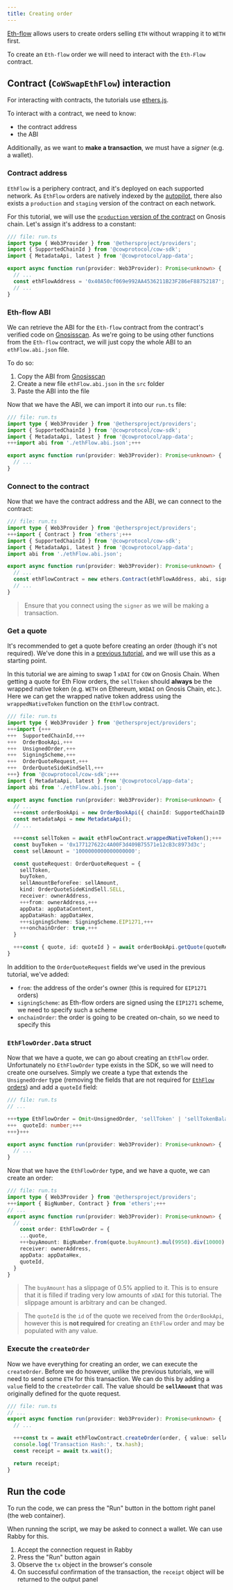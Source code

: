 ```yaml
---
title: Creating order
---
```


[Eth-flow](https://docs.cow.fi/cow-protocol/reference/contracts/periphery/eth-flow) allows users to create orders selling `ETH` without wrapping it to `WETH` first.

To create an `Eth-flow` order we will need to interact with the `Eth-Flow` contract.

## Contract (`CoWSwapEthFlow`) interaction

For interacting with contracts, the tutorials use [ethers.js](https://docs.ethers.io/v5/).

To interact with a contract, we need to know:

- the contract address
- the ABI

Additionally, as we want to **make a transaction**, we must have a _signer_ (e.g. a wallet).

### Contract address

`EthFlow` is a periphery contract, and it's deployed on each supported network. As `EthFlow` orders are natively indexed by the [autopilot](https://docs.cow.fi/cow-protocol/tutorials/arbitrate/autopilot), there also exists a `production` and `staging` version of the contract on each network.

For this tutorial, we will use the [`production` version of the contract](https://gnosisscan.io/address/0x40A50cf069e992AA4536211B23F286eF88752187) on Gnosis chain. Let's assign it's address to a constant:

```typescript
/// file: run.ts
import type { Web3Provider } from '@ethersproject/providers';
import { SupportedChainId } from '@cowprotocol/cow-sdk';
import { MetadataApi, latest } from '@cowprotocol/app-data';

export async function run(provider: Web3Provider): Promise<unknown> {
  // ...
  const ethFlowAddress = '0x40A50cf069e992AA4536211B23F286eF88752187';
  // ...
}
```

### Eth-flow ABI

We can retrieve the ABI for the `Eth-flow` contract from the contract's verified code on [Gnosisscan](https://gnosisscan.io/address/0x40A50cf069e992AA4536211B23F286eF88752187#code). As we're going to be using other functions from the `Eth-flow` contract, we will just copy the whole ABI to an `ethFlow.abi.json` file.

To do so:

1. Copy the ABI from [Gnosisscan](https://gnosisscan.io/address/0x40A50cf069e992AA4536211B23F286eF88752187#code)
2. Create a new file `ethFlow.abi.json` in the `src` folder
3. Paste the ABI into the file

Now that we have the ABI, we can import it into our `run.ts` file:

```typescript
/// file: run.ts
import type { Web3Provider } from '@ethersproject/providers';
import { SupportedChainId } from '@cowprotocol/cow-sdk';
import { MetadataApi, latest } from '@cowprotocol/app-data';
+++import abi from './ethFlow.abi.json';+++

export async function run(provider: Web3Provider): Promise<unknown> {
  // ...
}
```

### Connect to the contract

Now that we have the contract address and the ABI, we can connect to the contract:

```typescript
/// file: run.ts
import type { Web3Provider } from '@ethersproject/providers';
+++import { Contract } from 'ethers';+++
import { SupportedChainId } from '@cowprotocol/cow-sdk';
import { MetadataApi, latest } from '@cowprotocol/app-data';
import abi from './ethFlow.abi.json';

export async function run(provider: Web3Provider): Promise<unknown> {
  // ...
  const ethFlowContract = new ethers.Contract(ethFlowAddress, abi, signer);
  // ...
}
```

> Ensure that you connect using the `signer` as we will be making a transaction.

### Get a quote

It's recommended to get a quote before creating an order (though it's not required). We've done this in a [previous tutorial](/tutorial/quote-order), and we will use this as a starting point.

In this tutorial we are aiming to swap 1 `xDAI` for `COW` on Gnosis Chain. When getting a quote for Eth Flow orders, the `sellToken` should **always** be the wrapped native token (e.g. `WETH` on Ethereum, `WXDAI` on Gnosis Chain, etc.). Here we can get the wrapped native token address using the `wrappedNativeToken` function on the `EthFlow` contract.

```typescript
/// file: run.ts
import type { Web3Provider } from '@ethersproject/providers';
+++import {+++
+++  SupportedChainId,+++
+++  OrderBookApi,+++
+++  UnsignedOrder,+++
+++  SigningScheme,+++
+++  OrderQuoteRequest,+++
+++  OrderQuoteSideKindSell,+++
+++} from '@cowprotocol/cow-sdk';+++
import { MetadataApi, latest } from '@cowprotocol/app-data';
import abi from './ethFlow.abi.json';

export async function run(provider: Web3Provider): Promise<unknown> {
  // ...
  +++const orderBookApi = new OrderBookApi({ chainId: SupportedChainID.GNOSIS_CHAIN });+++
  const metadataApi = new MetadataApi();
  // ...

  +++const sellToken = await ethFlowContract.wrappedNativeToken();+++
  const buyToken = '0x177127622c4A00F3d409B75571e12cB3c8973d3c';
  const sellAmount = '1000000000000000000';

  const quoteRequest: OrderQuoteRequest = {
    sellToken,
    buyToken,
    sellAmountBeforeFee: sellAmount,
    kind: OrderQuoteSideKindSell.SELL,
    receiver: ownerAddress,
    +++from: ownerAddress,+++
    appData: appDataContent,
    appDataHash: appDataHex,
    +++signingScheme: SigningScheme.EIP1271,+++
    +++onchainOrder: true,+++
  }

  +++const { quote, id: quoteId } = await orderBookApi.getQuote(quoteRequest);+++
}
```

In addition to the `OrderQuoteRequest` fields we've used in the previous tutorial, we've added:

- `from`: the address of the order's owner (this is required for `EIP1271` orders)
- `signingScheme`: as Eth-flow orders are signed using the `EIP1271` scheme, we need to specify such a scheme
- `onchainOrder`: the order is going to be created on-chain, so we need to specify this

### `EthFlowOrder.Data` struct

Now that we have a quote, we can go about creating an `EthFlow` order. Unfortunately no `EthFlowOrder` type exists in the SDK, so we will need to create one ourselves. Simply we create a type that extends the `UnsignedOrder` type (removing the fields that are not required for [`EthFlow` orders](https://docs.cow.fi/cow-protocol/reference/contracts/periphery/eth-flow#ethfloworderdata)) and add a `quoteId` field:

```typescript
/// file: run.ts
// ...

+++type EthFlowOrder = Omit<UnsignedOrder, 'sellToken' | 'sellTokenBalance' | 'buyTokenBalance' | 'kind' | 'signingScheme'> & {+++
+++  quoteId: number;+++
+++}+++

export async function run(provider: Web3Provider): Promise<unknown> {
  // ...
}
```

Now that we have the `EthFlowOrder` type, and we have a quote, we can create an order:

```typescript
/// file: run.ts
import type { Web3Provider } from '@ethersproject/providers';
+++import { BigNumber, Contract } from 'ethers';+++
// ...
export async function run(provider: Web3Provider): Promise<unknown> {
  // ...
    const order: EthFlowOrder = {
    ...quote,
    +++buyAmount: BigNumber.from(quote.buyAmount).mul(9950).div(10000).toString(),+++
    receiver: ownerAddress,
    appData: appDataHex,
    quoteId,
  }
}
```

> The `buyAmount` has a slippage of 0.5% applied to it. This is to ensure that it is filled if trading very low amounts of `xDAI` for this tutorial. The slippage amount is arbitrary and can be changed.

> The `quoteId` is the `id` of the quote we received from the `OrderBookApi`, however this is **not required** for creating an `EthFlow` order and may be populated with any value.

### Execute the `createOrder`

Now we have everything for creating an order, we can execute the `createOrder`. Before we do however, unlike the previous tutorials, we will need to send some `ETH` for this transaction. We can do this by adding a `value` field to the `createOrder` call. The value should be **`sellAmount`** that was originally defined for the quote request.

```typescript
/// file: run.ts
// ...
export async function run(provider: Web3Provider): Promise<unknown> {
  // ...

  +++const tx = await ethFlowContract.createOrder(order, { value: sellAmount });+++
  console.log('Transaction Hash:', tx.hash);
  const receipt = await tx.wait();

  return receipt;
}
```

## Run the code

To run the code, we can press the "Run" button in the bottom right panel (the web container).

When running the script, we may be asked to connect a wallet. We can use Rabby for this.

1. Accept the connection request in Rabby
2. Press the "Run" button again
3. Observe the `tx` object in the browser's console
4. On successful confirmation of the transaction, the `receipt` object will be returned to the output panel
